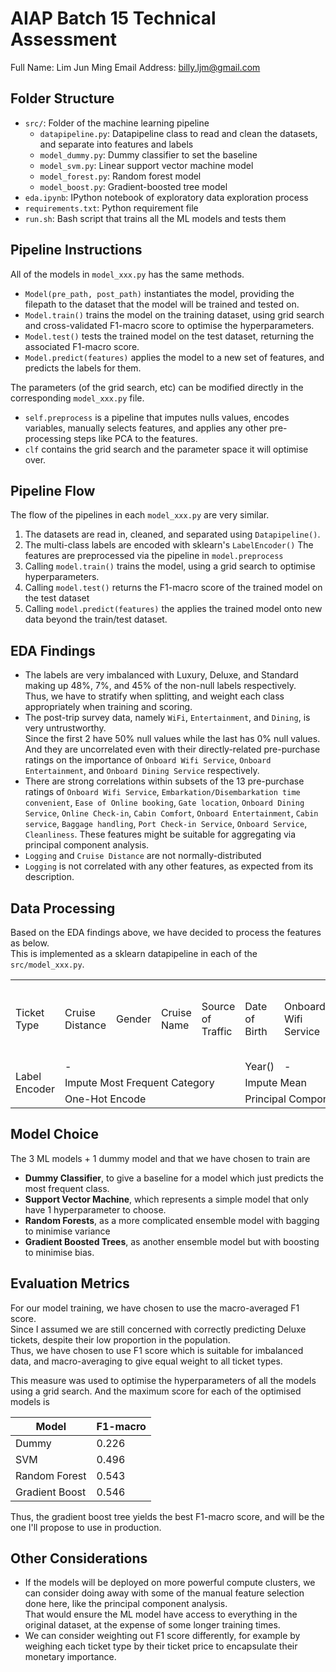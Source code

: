 # AIAP Batch 15 Technical Assessment
Full Name: Lim Jun Ming
Email Address: billy.ljm@gmail.com

## Folder Structure
- `src/`: Folder of the machine learning pipeline
    - `datapipeline.py`: Datapipeline class to read and clean the datasets, and separate into features and labels
    - `model_dummy.py`: Dummy classifier to set the baseline
    - `model_svm.py`: Linear support vector machine model
    - `model_forest.py`: Random forest model
    - `model_boost.py`: Gradient-boosted tree model
- `eda.ipynb`: IPython notebook of exploratory data exploration process
- `requirements.txt`: Python requirement file
- `run.sh`: Bash script that trains all the ML models and tests them

## Pipeline Instructions
All of the models in `model_xxx.py` has the same methods.
- `Model(pre_path, post_path)` instantiates the model, providing the filepath to the dataset that the model will be trained and tested on.
- `Model.train()` trains the model on the training dataset, using grid search and cross-validated F1-macro score to optimise the hyperparameters.  
- `Model.test()` tests the trained model on the test dataset, returning the associated F1-macro score.
- `Model.predict(features)` applies the model to a new set of features, and predicts the labels for them.

The parameters (of the grid search, etc) can be modified directly in the corresponding `model_xxx.py` file.  
- `self.preprocess` is a pipeline that imputes nulls values, encodes variables, manually selects features, and applies any other pre-processing steps like PCA to the features.  
- `clf` contains the grid search and the parameter space it will optimise over.  

## Pipeline Flow
The flow of the pipelines in each `model_xxx.py` are very similar.
1. The datasets are read in, cleaned, and separated using `Datapipeline()`.
2. The multi-class labels are encoded with sklearn's `LabelEncoder()`
   The features are preprocessed via the pipeline in `model.preprocess`
3. Calling `model.train()` trains the model, using a grid search to optimise hyperparameters.
4. Calling `model.test()` returns the F1-macro score of the trained model on the test dataset
5. Calling `model.predict(features)` the applies the trained model onto new data beyond the train/test dataset.

## EDA Findings
- The labels are very imbalanced with Luxury, Deluxe, and Standard making up 48%, 7%, and 45% of the non-null labels respectively.  
  Thus, we have to stratify when splitting, and weight each class appropriately when training and scoring.  
- The post-trip survey data, namely `WiFi`, `Entertainment`, and `Dining`, is very untrustworthy.  
  Since the first 2 have 50% null values while the last has 0% null values.
  And they are uncorrelated even with their directly-related pre-purchase ratings on the importance of `Onboard Wifi Service`, `Onboard Entertainment`, and `Onboard Dining Service` respectively.
- There are strong correlations within subsets of the 13 pre-purchase ratings of `Onboard Wifi Service`, `Embarkation/Disembarkation time convenient`, `Ease of Online booking`, `Gate location`, `Onboard Dining Service`,  `Online Check-in`, `Cabin Comfort`, `Onboard Entertainment`, `Cabin service`, `Baggage handling`, `Port Check-in Service`, `Onboard Service`, `Cleanliness`.
  These features might be suitable for aggregating via principal component analysis.
- `Logging` and `Cruise Distance` are not normally-distributed
- `Logging` is not correlated with any other features, as expected from its description.  

## Data Processing
Based on the EDA findings above, we have decided to process the features as below.  
This is implemented as a sklearn datapipeline in each of the `src/model_xxx.py`.  

<table>
	<tr>
		<td>Ticket Type</td>
		<td>Cruise Distance</td>
		<td>Gender</td>
		<td>Cruise Name</td>
		<td>Source of Traffic</td>
		<td>Date of Birth</td>
		<td>Onboard Wifi Service</td>
		<td>Embarkation/Disembarkation time convenient</td>
		<td>Ease of Online booking</td>
		<td>Gate location</td>
		<td>Onboard Dining Service`,  `Online Check-in</td>
		<td>Cabin Comfort</td>
		<td>Onboard Entertainment</td>
		<td>Cabin service</td>
		<td>Baggage handling</td>
		<td>Port Check-in Service</td>
		<td>Onboard Service</td>
		<td>Cleanliness</td>
		<td>Logging</td>
		<td>WiFi</td>
		<td>Dining</td>
		<td>Entertainment</td>
	</tr>
	<tr>
		<td rowspan=3>Label Encoder</td>
		<td colspan=4>-</td>
		<td>Year()</td>
		<td colspan=12>-</td>
		<td colspan=4 rowspan=3>Dropped</td>
	</tr>
	<tr>
		<td colspan=4>Impute Most Frequent Category</td>
		<td colspan=13>Impute Mean</td>
	</tr>
	<tr>
		<td colspan=4>One-Hot Encode</td>
		<td colspan=13>Principal Component Analysis</td>
	</tr>
</table>

## Model Choice
The 3 ML models + 1 dummy model and that we have chosen to train are
- **Dummy Classifier**, to give a baseline for a model which just predicts the most frequent class.
- **Support Vector Machine**, which represents a simple model that only have 1 hyperparameter to choose.
- **Random Forests**, as a more complicated ensemble model with bagging to minimise variance
- **Gradient Boosted Trees**, as another ensemble model but with boosting to minimise bias.

## Evaluation Metrics
For our model training, we have chosen to use the macro-averaged F1 score.  
Since I assumed we are still concerned with correctly predicting Deluxe tickets, despite their low  proportion in the population.  
Thus, we have chosen to use F1 score which is suitable for imbalanced data, and macro-averaging to give equal weight to all ticket types.  

This measure was used to optimise the hyperparameters of all the models using a grid search.
And the maximum score for each of the optimised models is

|          Model | F1-macro |
|----------------|----------|
|          Dummy |    0.226 |
|            SVM |    0.496 |
|  Random Forest |    0.543 |
| Gradient Boost |    0.546 |

Thus, the gradient boost tree yields the best F1-macro score, and will be the one I'll propose to use in production.  

## Other Considerations
- If the models will be deployed on more powerful compute clusters, we can consider doing away with some of the manual feature selection done here, like the principal component analysis.  
  That would ensure the ML model have access to everything in the original dataset, at the expense of some longer training times.
- We can consider weighting out F1 score differently, for example by weighing each ticket type by their ticket price to encapsulate their monetary importance.